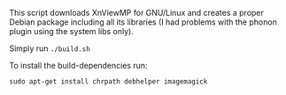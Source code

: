 This script downloads XnViewMP for GNU/Linux and creates a proper
Debian package including all its libraries (I had problems with the phonon plugin
using the system libs only).

Simply run `./build.sh`

To install the build-dependencies run:

    sudo apt-get install chrpath debhelper imagemagick

